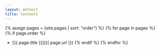```yaml
---
layout: default
title: Contents
---
```

{% assign pages = (site.pages | sort: "order") %}
{% for page in pages %}
{% if page.order %}

- [{{ page.title }}]({{ page.url }})
{% endif %}
{% endfor %}
